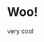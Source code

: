 # Woo!

very cool

<div id="observablehq-ffaa65dd"></div>
<script type="module">
import {Runtime, Inspector} from "https://cdn.jsdelivr.net/npm/@observablehq/runtime@4/dist/runtime.js";
import define from "https://api.observablehq.com/@fonsp/line-flow-germany/2.js?v=3";
const inspect = Inspector.into("#observablehq-ffaa65dd");
(new Runtime).module(define, name => (name === "display") && inspect());
</script>
